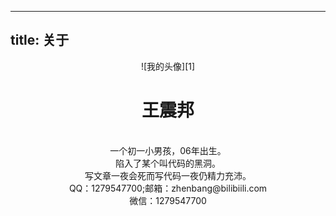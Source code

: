 ----
title: 关于
----
<center>![我的头像][1]</center>
<center><h1>王震邦</h1><br />一个初一小男孩，06年出生。<br />陷入了某个叫代码的黑洞。<br />写文章一夜会死而写代码一夜仍精力充沛。<br />QQ：1279547700;邮箱：zhenbang@bilibiili.com<br />微信：1279547700</center>

  [1]: /images/avatar.jpg